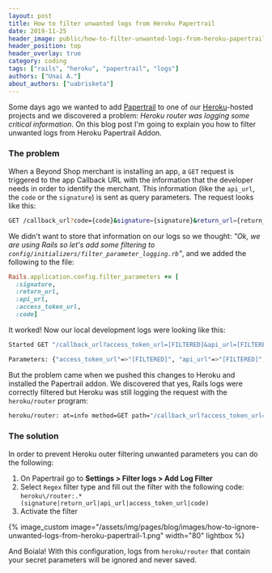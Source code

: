 ```yaml
---
layout: post
title: How to filter unwanted logs from Heroku Papertrail
date: 2019-11-25
header_image: public/how-to-filter-unwanted-logs-from-heroku-papertrail.jpg
header_position: top
header_overlay: true
category: coding
tags: ["rails", "heroku", "papertrail", "logs"]
authors: ["Unai A."]
about_authors: ["uabrisketa"]
---
```


Some days ago we wanted to add [Papertrail](https://elements.heroku.com/addons/papertrail) to one of our [Heroku](https://www.heroku.com/)-hosted projects and we discovered a problem: _Heroku router was logging some critical information_. On this blog post I'm going to explain you how to filter unwanted logs from Heroku Papertrail Addon.

### The problem

When a Beyond Shop merchant is installing an app, a `GET` request is triggered to the app Callback URL with the information that the developer needs in order to identify the merchant. This information (like the `api_url`, the `code` or the `signature`) is sent as query parameters. The request looks like this:

```bash
GET /callback_url?code={code}&signature={signature}&return_url={return_url}&api_url={api_url}&access_token_url={access_token_url}
```

We didn't want to store that information on our logs so we thought: _"Ok, we are using Rails so let's add some filtering to `config/initializers/filter_parameter_logging.rb`"_, and we added the following to the file:

```ruby
Rails.application.config.filter_parameters += [
  :signature,
  :return_url,
  :api_url,
  :access_token_url,
  :code]
```

It worked! Now our local development logs were looking like this:

```bash
Started GET "/callback_url?access_token_url=[FILTERED]&api_url=[FILTERED]&code=[FILTERED]&return_url=[FILTERED]&signature=[FILTERED]"`
```

```bash
Parameters: {"access_token_url"=>"[FILTERED]", "api_url"=>"[FILTERED]", "code"=>"[FILTERED]", "return_url"=>"[FILTERED]", "signature"=>"[FILTERED]"}`
```

But the problem came when we pushed this changes to Heroku and installed the Papertrail addon. We discovered that yes, Rails logs were correctly filtered but Heroku was still logging the request with the `heroku/router` program:

```bash
heroku/router: at=info method=GET path="/callback_url?access_token_url=<real-info>&api_url=<real-info>&code=<real-info>&return_url=<real-info>&signature=<real-info>" ...
```

### The solution

In order to prevent Heroku outer filtering unwanted parameters you can do the following:

1. On Papertrail go to **Settings > Filter logs > Add Log Filter**
2. Select `Regex` filter type and fill out the filter with the following code: `heroku\/router:.*(signature|return_url|api_url|access_token_url|code)`
3. Activate the filter

{% image_custom image="/assets/img/pages/blog/images/how-to-ignore-unwanted-logs-from-heroku-papertrail-1.png" width="80" lightbox %}

And Boiala! With this configuration, logs from `heroku/router` that contain your secret parameters will be ignored and never saved.
